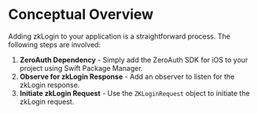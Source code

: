# Conceptual Overview

Adding zkLogin to your application is a straightforward process. The following steps are involved:

1. **ZeroAuth Dependency** - Simply add the ZeroAuth SDK for iOS to your project using Swift Package Manager.
2. **Observe for zkLogin Response** - Add an observer to listen for the zkLogin response.
3. **Initiate zkLogin Request** - Use the `ZKLoginRequest` object to initiate the zkLogin request.